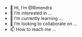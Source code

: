 - 👋 Hi, I’m @Rimendra
- 👀 I’m interested in ...
- 🌱 I’m currently learning ...
- 💞️ I’m looking to collaborate on ...
- 📫 How to reach me ...

<!---
Rimendra/Rimendra is a ✨ special ✨ repository because its `README.md` (this file) appears on your GitHub profile.
You can click the Preview link to take a look at your changes.
--->
